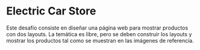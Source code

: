 # Electric Car Store
Este desafío consiste en diseñar una página web para mostrar productos con dos layouts. La temática es libre, pero se deben construir los layouts y mostrar los productos tal como se muestran en las imágenes de referencia.
